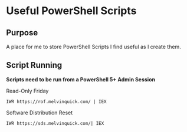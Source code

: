 # Useful PowerShell Scripts

## Purpose

A place for me to store PowerShell Scripts I find useful as I create them.

## Script Running

**Scripts need to be run from a PowerShell 5+ Admin Session**

Read-Only Friday

```
IWR https://rof.melvinquick.com/ | IEX
```

Software Distribution Reset

```
IWR https://sds.melvinquick.com/| IEX
```
